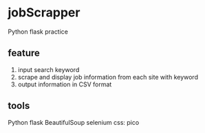 # jobScrapper
 Python flask practice

## feature
1. input search keyword
2. scrape and display job information from each site with keyword
3. output information in CSV format

## tools
Python
flask
BeautifulSoup
selenium
css: pico

